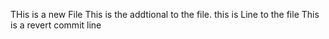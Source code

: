 THis is a new File
This is the addtional to the file. 
this is  Line to the file 
This is a revert commit line 
